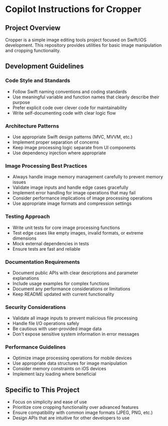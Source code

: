 # Copilot Instructions for Cropper

## Project Overview

Cropper is a simple image editing tools project focused on Swift/iOS development. This repository provides utilities for basic image manipulation and cropping functionality.

## Development Guidelines

### Code Style and Standards

- Follow Swift naming conventions and coding standards
- Use meaningful variable and function names that clearly describe their purpose
- Prefer explicit code over clever code for maintainability
- Write self-documenting code with clear logic flow

### Architecture Patterns

- Use appropriate Swift design patterns (MVC, MVVM, etc.)
- Implement proper separation of concerns
- Keep image processing logic separate from UI components
- Use dependency injection where appropriate

### Image Processing Best Practices

- Always handle image memory management carefully to prevent memory issues
- Validate image inputs and handle edge cases gracefully
- Implement error handling for image operations that may fail
- Consider performance implications of image processing operations
- Use appropriate image formats and compression settings

### Testing Approach

- Write unit tests for core image processing functions
- Test edge cases like empty images, invalid formats, or extreme dimensions
- Mock external dependencies in tests
- Ensure tests are fast and reliable

### Documentation Requirements

- Document public APIs with clear descriptions and parameter explanations
- Include usage examples for complex functions
- Document any performance considerations or limitations
- Keep README updated with current functionality

### Security Considerations

- Validate all image inputs to prevent malicious file processing
- Handle file I/O operations safely
- Be cautious with user-provided image data
- Don't expose sensitive system information in error messages

### Performance Guidelines

- Optimize image processing operations for mobile devices
- Use appropriate data structures for image manipulation
- Consider memory constraints on iOS devices
- Implement lazy loading where beneficial

## Specific to This Project

- Focus on simplicity and ease of use
- Prioritize core cropping functionality over advanced features
- Ensure compatibility with common image formats (JPEG, PNG, etc.)
- Design APIs that are intuitive for other developers to use